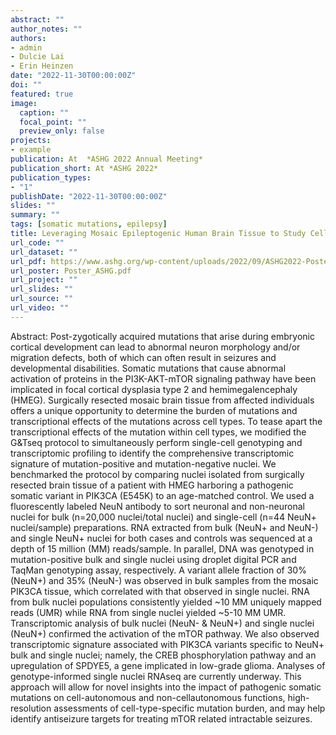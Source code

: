 ```yaml
---
abstract: ""
author_notes: ""
authors:
- admin
- Dulcie Lai
- Erin Heinzen
date: "2022-11-30T00:00:00Z"
doi: ""
featured: true
image:
  caption: ""
  focal_point: ""
  preview_only: false
projects:
- example
publication: At  *ASHG 2022 Annual Meeting*
publication_short: At *ASHG 2022*
publication_types:
- "1"
publishDate: "2022-11-30T00:00:00Z"
slides: ""
summary: ""
tags: [somatic mutations, epilepsy]
title: Leveraging Mosaic Epileptogenic Human Brain Tissue to Study Cell-type Specific Transcriptional Changes Associated with a Pathogenic PIK3CA Variant
url_code: ""
url_dataset: ""
url_pdf: https://www.ashg.org/wp-content/uploads/2022/09/ASHG2022-PosterAbstracts.pdf
url_poster: Poster_ASHG.pdf
url_project: ""
url_slides: ""
url_source: ""
url_video: ""
---
```

Abstract: Post-zygotically acquired mutations that arise during embryonic cortical development can lead to abnormal neuron morphology and/or migration defects, both of which can often result in seizures and
developmental disabilities. Somatic mutations that cause abnormal activation of proteins in the PI3K-AKT-mTOR signaling pathway have been implicated in focal cortical dysplasia type 2 and hemimegalencephaly (HMEG). Surgically resected mosaic brain tissue from affected individuals offers a
unique opportunity to determine the burden of mutations and transcriptional effects of the mutations across cell types. To tease apart the transcriptional effects of the mutation within cell types, we modified
the G&Tseq protocol to simultaneously perform single-cell genotyping and transcriptomic profiling to identify the comprehensive transcriptomic signature of mutation-positive and mutation-negative nuclei.
We benchmarked the protocol by comparing nuclei isolated from surgically resected brain tissue of a patient with HMEG harboring a pathogenic somatic variant in PIK3CA (E545K) to an age-matched control. We used a fluorescently labeled NeuN antibody to sort neuronal and non-neuronal nuclei for bulk
(n=20,000 nuclei/total nuclei) and single-cell (n=44 NeuN+ nuclei/sample) preparations. RNA extracted from bulk (NeuN+ and NeuN-) and single NeuN+ nuclei for both cases and controls was sequenced at a depth of 15 million (MM) reads/sample. In parallel, DNA was genotyped in mutation-positive bulk and
single nuclei using droplet digital PCR and TaqMan genotyping assay, respectively. A variant allele fraction of 30% (NeuN+) and 35% (NeuN-) was observed in bulk samples from the mosaic PIK3CA tissue, which correlated with that observed in single nuclei. RNA from bulk nuclei populations consistently yielded ~10 MM uniquely mapped reads (UMR) while RNA from single nuclei
yielded ~5-10 MM UMR. Transcriptomic analysis of bulk nuclei (NeuN- & NeuN+) and single nuclei (NeuN+) confirmed the activation of the mTOR pathway. We also observed transcriptomic signature associated with PIK3CA variants specific to NeuN+ bulk and single nuclei; namely, the CREB phosphorylation pathway and an upregulation of SPDYE5, a gene implicated in low-grade glioma.
Analyses of genotype-informed single nuclei RNAseq are currently underway. This approach will allow for novel insights into the impact of pathogenic somatic mutations on cell-autonomous and non-cellautonomous functions, high-resolution assessments of cell-type-specific mutation burden, and may help
identify antiseizure targets for treating mTOR related intractable seizures.
